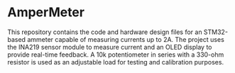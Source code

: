 # AmperMeter
 This repository contains the code and hardware design files for an STM32-based ammeter capable of measuring currents up to 2A. The project uses the INA219 sensor module to measure current and an OLED display to provide real-time feedback. A 10k potentiometer in series with a 330-ohm resistor is used as an adjustable load for testing and calibration purposes.
